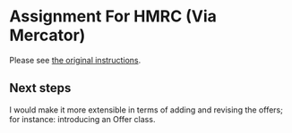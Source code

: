 # Assignment For HMRC (Via Mercator)

Please see [the original instructions](Assignment.pdf).

## Next steps

I would make it more extensible in terms of adding and revising the offers; for instance: introducing an Offer class.